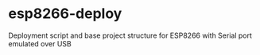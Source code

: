 # esp8266-deploy
Deployment script and base project structure for ESP8266 with Serial port emulated over USB
